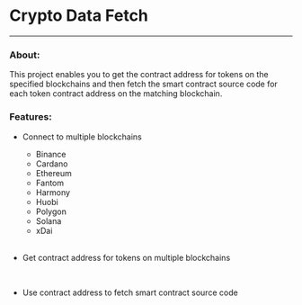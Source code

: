 # Crypto Data Fetch

---

### About:
This project enables you to get the contract address for tokens on the specified blockchains and then fetch the smart contract source code for each token contract address on the matching blockchain.

### Features:
+ Connect to multiple blockchains
    + Binance
    + Cardano
    + Ethereum
    + Fantom
    + Harmony
    + Huobi
    + Polygon
    + Solana
    + xDai
    <br>

+ Get contract address for tokens on multiple blockchains
<br>

+ Use contract address to fetch smart contract source code 

